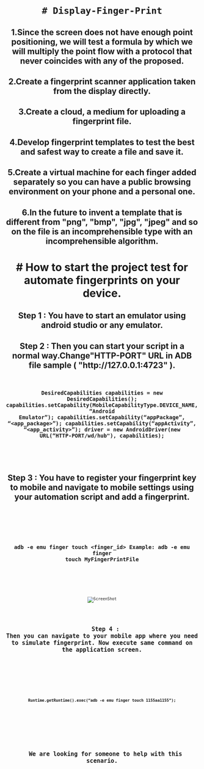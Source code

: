 <div align="center">
<code><h1># Display-Finger-Print</h1></code>

<h2>
  1.Since the screen does not have enough point positioning, we will test a formula by which we will multiply the point flow with a protocol that never coincides with any of the proposed.
</h2>

<h2>
  2.Create a fingerprint scanner application taken from the display directly.
</h2>

<h2>
  3.Create a cloud, a medium for uploading a fingerprint file.
</h2>

<h2>
  4.Develop fingerprint templates to test the best and safest way to create a file and save it.
</h2>

<h2>
  5.Create a virtual machine for each finger added separately so you can have a public browsing environment on your phone and a personal one.
</h2>

<h2>
  6.In the future to invent a template that is different from "png", "bmp", "jpg", "jpeg" and so on the file is an incomprehensible type with an incomprehensible algorithm.
</h2>


<h1># How to start the project test for automate fingerprints on your device.</h1>

<h2>Step 1 :
You have to start an emulator using android studio or any emulator.
</h2>
<h2>
Step 2 :
Then you can start your script in a normal way.Change"HTTP-PORT" URL in ADB file sample ( "http://127.0.0.1:4723" ).
</h2>

<code><h3>
  
DesiredCapabilities capabilities = new DesiredCapabilities();
capabilities.setCapability(MobileCapabilityType.DEVICE_NAME, “Android Emulator”);
capabilities.setCapability(“appPackage”, “<app_package>”);
capabilities.setCapability(“appActivity”, “<app_activity>”);
driver = new AndroidDriver(new URL(“HTTP-PORT/wd/hub"), capabilities);


</h3>
</code>

<h2>
  Step 3 :
You have to register your fingerprint key to mobile and navigate to mobile settings using your automation script and add a fingerprint.
</h2>

<code>
  <h3>
  
  
adb -e emu finger touch <finger_id>
Example: adb -e emu finger touch MyFingerPrintFile


</h3>
<code>
  
![ScreenShot](https://github.com/Gumbaldor/Display-Finger-Print/blob/main/FingerPrintDesktop.png?raw=true{url})

<h2>
  Step 4 :
Then you can navigate to your mobile app where you need to simulate fingerprint. Now execute same command on the application screen.
  </h2>
  <h3>
  <code>
    
    
Runtime.getRuntime().exec(“adb -e emu finger touch 1155aa1155”);


 </h3>
   </code>
  
  <h2>
  We are looking for someone to help with this scenario.
  </h2>
  
 </div>

  
  
  
  







